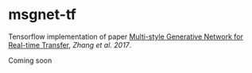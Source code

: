 # msgnet-tf
 Tensorflow implementation of paper [Multi-style Generative Network for Real-time Transfer](https://arxiv.org/pdf/1703.06953v2.pdf), *Zhang et al. 2017*.


Coming soon
